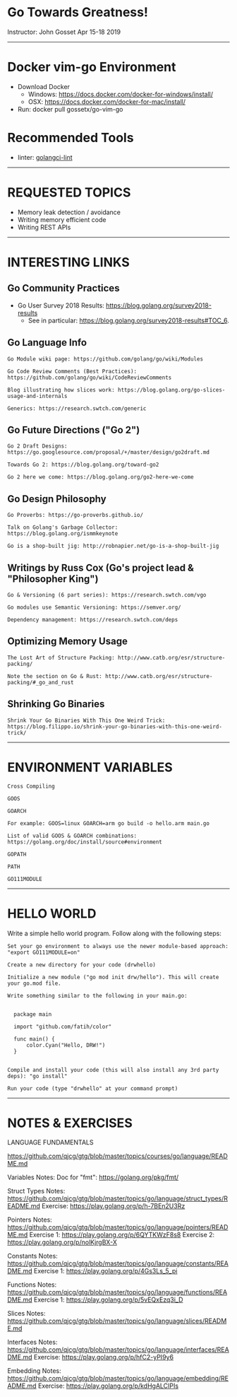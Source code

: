 # Go Towards Greatness!

Instructor: John Gosset
Apr 15-18 2019

----------

# Docker vim-go Environment

 - Download Docker
    - Windows: https://docs.docker.com/docker-for-windows/install/
    - OSX: https://docs.docker.com/docker-for-mac/install/
- Run: docker pull gossetx/go-vim-go


# Recommended Tools

- linter: [golangci-lint](https://github.com/golangci/golangci-lint)

----------

# REQUESTED TOPICS

- Memory leak detection / avoidance
- Writing memory efficient code
- Writing REST APIs

----------

# INTERESTING LINKS

## Go Community Practices

- Go User Survey 2018 Results: https://blog.golang.org/survey2018-results
    - See in particular: https://blog.golang.org/survey2018-results#TOC_6.

## Go Language Info

    Go Module wiki page: https://github.com/golang/go/wiki/Modules

    Go Code Review Comments (Best Practices): https://github.com/golang/go/wiki/CodeReviewComments

    Blog illustrating how slices work: https://blog.golang.org/go-slices-usage-and-internals

    Generics: https://research.swtch.com/generic


## Go Future Directions ("Go 2")

    Go 2 Draft Designs: https://go.googlesource.com/proposal/+/master/design/go2draft.md

    Towards Go 2: https://blog.golang.org/toward-go2

    Go 2 here we come: https://blog.golang.org/go2-here-we-come


## Go Design Philosophy

    Go Proverbs: https://go-proverbs.github.io/

    Talk on Golang's Garbage Collector: https://blog.golang.org/ismmkeynote

    Go is a shop-built jig: http://robnapier.net/go-is-a-shop-built-jig


## Writings by Russ Cox (Go's project lead & "Philosopher King")

    Go & Versioning (6 part series): https://research.swtch.com/vgo

    Go modules use Semantic Versioning: https://semver.org/

    Dependency management: https://research.swtch.com/deps


## Optimizing Memory Usage

    The Lost Art of Structure Packing: http://www.catb.org/esr/structure-packing/

    Note the section on Go & Rust: http://www.catb.org/esr/structure-packing/#_go_and_rust


## Shrinking Go Binaries

    Shrink Your Go Binaries With This One Weird Trick: https://blog.filippo.io/shrink-your-go-binaries-with-this-one-weird-trick/


-----------

# ENVIRONMENT VARIABLES

    Cross Compiling

    GOOS

    GOARCH

    For example: GOOS=linux GOARCH=arm go build -o hello.arm main.go

    List of valid GOOS & GOARCH combinations: https://golang.org/doc/install/source#environment

    GOPATH

    PATH

    GO111MODULE


----------

# HELLO WORLD

Write a simple hello world program. Follow along with the following steps:
    

    Set your go environment to always use the newer module-based approach: "export GO111MODULE=on"

    Create a new directory for your code (drwhello)

    Initialize a new module ("go mod init drw/hello"). This will create your go.mod file.

    Write something similar to the following in your main.go:

      
      package main
      
      import "github.com/fatih/color"
      
      func main() {
          color.Cyan("Hello, DRW!")
      }
      

    Compile and install your code (this will also install any 3rd party deps): "go install"

    Run your code (type "drwhello" at your command prompt)


----------

# NOTES & EXERCISES

LANGUAGE FUNDAMENTALS

https://github.com/qjcg/gtg/blob/master/topics/courses/go/language/README.md

Variables
Notes:
Doc for "fmt": https://golang.org/pkg/fmt/

Struct Types
Notes: https://github.com/qjcg/gtg/blob/master/topics/go/language/struct_types/README.md
Exercise: https://play.golang.org/p/h-7BEn2U3Rz

Pointers
Notes: https://github.com/qjcg/gtg/blob/master/topics/go/language/pointers/README.md
Exercise 1: https://play.golang.org/p/6QYTKWzF8s8
Exercise 2: https://play.golang.org/p/nolKjrgBX-X

Constants
Notes: https://github.com/qjcg/gtg/blob/master/topics/go/language/constants/README.md
Exercise 1: https://play.golang.org/p/4Gs3Ls_5_pi

Functions
Notes: https://github.com/qjcg/gtg/blob/master/topics/go/language/functions/README.md
Exercise 1: https://play.golang.org/p/5vEQxEzq3i_D

Slices
Notes: https://github.com/qjcg/gtg/blob/master/topics/go/language/slices/README.md

Interfaces
Notes: https://github.com/qjcg/gtg/blob/master/topics/go/language/interfaces/README.md
Exercise: https://play.golang.org/p/hfC2-yPI9y6

Embedding
Notes: https://github.com/qjcg/gtg/blob/master/topics/go/language/embedding/README.md
Exercise: https://play.golang.org/p/kdHgALCIPIs
